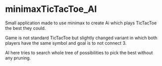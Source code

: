 # minimaxTicTacToe_AI

Small application made to use minimax to create Ai which plays TicTacToe the best they could. 

Game is not standard TicTacToe but slightly changed variant in which both players have the same symbol and goal is to not connect 3.

AI here tries to search whole tree of possibilities to pick the best without any pruning. 
